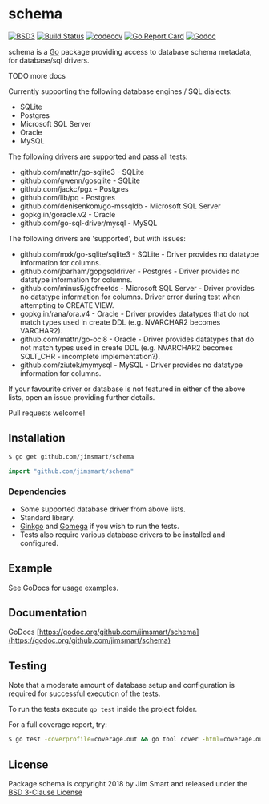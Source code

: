# schema

[![BSD3](https://img.shields.io/badge/license-BSD3-blue.svg?style=flat)](LICENSE.md) [![Build Status](https://img.shields.io/travis/jimsmart/schema/master.svg?style=flat)](https://travis-ci.org/jimsmart/schema) [![codecov](https://codecov.io/gh/jimsmart/schema/branch/master/graph/badge.svg)](https://codecov.io/gh/jimsmart/schema) [![Go Report Card](https://goreportcard.com/badge/github.com/jimsmart/schema)](https://goreportcard.com/report/github.com/jimsmart/schema) [![Godoc](https://img.shields.io/badge/godoc-reference-blue.svg?style=flat)](https://godoc.org/github.com/jimsmart/schema)

schema is a [Go](https://golang.org) package providing access to database schema metadata, for database/sql drivers.

TODO more docs

Currently supporting the following database engines / SQL dialects:

- SQLite
- Postgres
- Microsoft SQL Server
- Oracle
- MySQL

The following drivers are supported and pass all tests:

- github.com/mattn/go-sqlite3 - SQLite
- github.com/gwenn/gosqlite - SQLite
- github.com/jackc/pgx - Postgres
- github.com/lib/pq - Postgres
- github.com/denisenkom/go-mssqldb - Microsoft SQL Server
- gopkg.in/goracle.v2 - Oracle
- github.com/go-sql-driver/mysql - MySQL

The following drivers are 'supported', but with issues:

- github.com/mxk/go-sqlite/sqlite3 - SQLite - Driver provides no datatype information for columns.
- github.com/jbarham/gopgsqldriver - Postgres - Driver provides no datatype information for columns.
- github.com/minus5/gofreetds - Microsoft SQL Server - Driver provides no datatype information for columns. Driver error during test when attempting to CREATE VIEW.
- gopkg.in/rana/ora.v4 - Oracle - Driver provides datatypes that do not match types used in create DDL (e.g. NVARCHAR2 becomes VARCHAR2).
- github.com/mattn/go-oci8 - Oracle - Driver provides datatypes that do not match types used in create DDL (e.g. NVARCHAR2 becomes SQLT_CHR - incomplete implementation?).
- github.com/ziutek/mymysql - MySQL - Driver provides no datatype information for columns.


If your favourite driver or database is not featured in either of the above lists, open an issue providing further details.

Pull requests welcome!


## Installation
```bash
$ go get github.com/jimsmart/schema
```

```go
import "github.com/jimsmart/schema"
```

### Dependencies

- Some supported database driver from above lists.
- Standard library.
- [Ginkgo](https://onsi.github.io/ginkgo/) and [Gomega](https://onsi.github.io/gomega/) if you wish to run the tests.
- Tests also require various database drivers to be installed and configured.

## Example

See GoDocs for usage examples.

## Documentation

GoDocs [https://godoc.org/github.com/jimsmart/schema](https://godoc.org/github.com/jimsmart/schema)

## Testing

Note that a moderate amount of database setup and configuration is required for successful execution of the tests.

To run the tests execute `go test` inside the project folder.

For a full coverage report, try:

```bash
$ go test -coverprofile=coverage.out && go tool cover -html=coverage.out
```

## License

Package schema is copyright 2018 by Jim Smart and released under the [BSD 3-Clause License](LICENSE.md)

